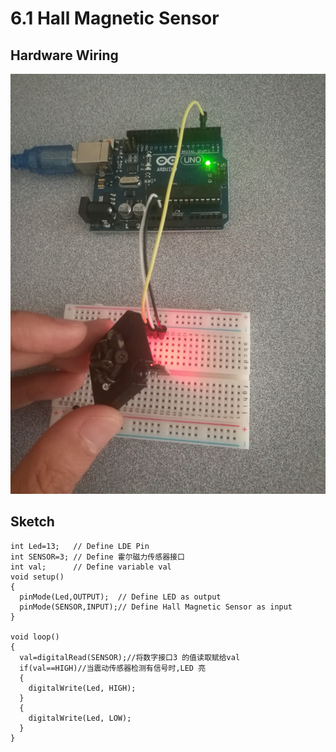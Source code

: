 # 6.1 Hall Magnetic Sensor

## Hardware Wiring
![Image](../../Examples/sensor-kit-for-arduino/003_Hall.jpg)

## Sketch
```
int Led=13;   // Define LDE Pin
int SENSOR=3; // Define 霍尔磁力传感器接口
int val;      // Define variable val
void setup()
{
  pinMode(Led,OUTPUT);  // Define LED as output
  pinMode(SENSOR,INPUT);// Define Hall Magnetic Sensor as input
}

void loop()
{
  val=digitalRead(SENSOR);//将数字接口3 的值读取赋给val
  if(val==HIGH)//当震动传感器检测有信号时,LED 亮
  {
    digitalWrite(Led, HIGH);
  }
  {
    digitalWrite(Led, LOW);
  }
}
```